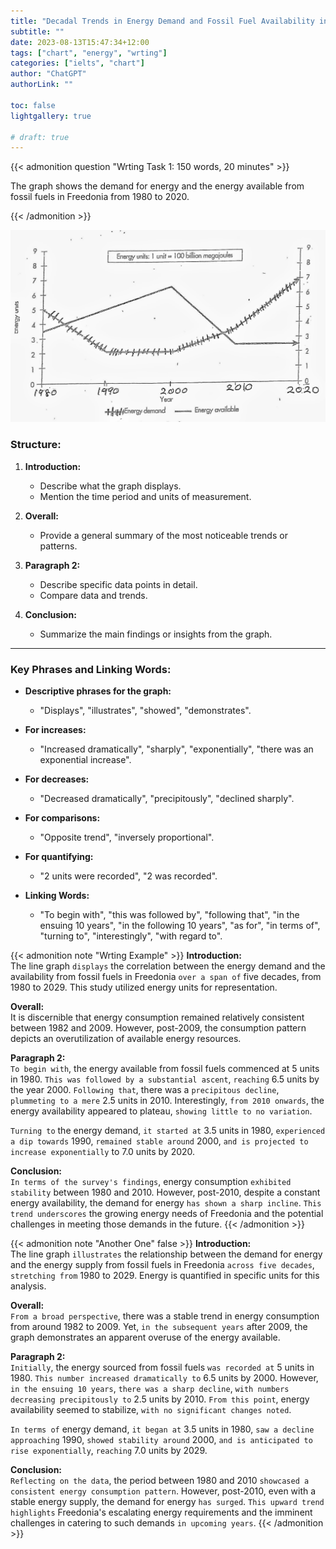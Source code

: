 ```yaml
---
title: "Decadal Trends in Energy Demand and Fossil Fuel Availability in Freedonia (1980-2020)"
subtitle: ""
date: 2023-08-13T15:47:34+12:00
tags: ["chart", "energy", "wrting"]
categories: ["ielts", "chart"]
author: "ChatGPT"
authorLink: ""

toc: false
lightgallery: true

# draft: true
---
```


{{< admonition question "Wrting Task 1: 150 words, 20 minutes" >}}

The graph shows the demand for energy and the energy available from fossil fuels in Freedonia from 1980 to 2020.

{{< /admonition >}}

![Chart](ielts-writing-task1-energy.png "Energy Consumptions Graph in Freedonia (1980-2020)")

### Structure:

1. **Introduction:**
    - Describe what the graph displays.
    - Mention the time period and units of measurement.
  
2. **Overall:**
    - Provide a general summary of the most noticeable trends or patterns.
  
3. **Paragraph 2:**
    - Describe specific data points in detail.
    - Compare data and trends.
  
4. **Conclusion:**
    - Summarize the main findings or insights from the graph.

---

### Key Phrases and Linking Words:

- **Descriptive phrases for the graph:** 
  - "Displays", "illustrates", "showed", "demonstrates".
  
- **For increases:** 
  - "Increased dramatically", "sharply", "exponentially", "there was an exponential increase".
  
- **For decreases:** 
  - "Decreased dramatically", "precipitously", "declined sharply".
  
- **For comparisons:** 
  - "Opposite trend", "inversely proportional".
  
- **For quantifying:** 
  - "2 units were recorded", "2 was recorded".

- **Linking Words:**
  - "To begin with", "this was followed by", "following that", "in the ensuing 10 years", "in the following 10 years", "as for", "in terms of", "turning to", "interestingly", "with regard to".

{{< admonition note "Wrting Example" >}}
**Introduction:**  
The line graph `displays` the correlation between the energy demand and the availability from fossil fuels in Freedonia `over a span of` five decades, from 1980 to 2029. This study utilized energy units for representation.

**Overall:**  
It is discernible that energy consumption remained relatively consistent between 1982 and 2009. However, post-2009, the consumption pattern depicts an overutilization of available energy resources.

**Paragraph 2:**  
`To begin with`, the energy available from fossil fuels commenced at 5 units in 1980. `This was followed by a substantial ascent`, `reaching` 6.5 units by the year 2000. `Following that`, there was a `precipitous decline`, `plummeting to a mere` 2.5 units in 2010. Interestingly, `from 2010 onwards`, the energy availability appeared to plateau, `showing little to no variation`.

`Turning to` the energy demand, `it started at` 3.5 units in 1980, `experienced a dip towards` 1990, `remained stable around` 2000, `and is projected to increase exponentially` to 7.0 units by 2020.

**Conclusion:**  
`In terms of the survey's findings`, energy consumption `exhibited stability` between 1980 and 2010. However, post-2010, despite a constant energy availability, the demand for energy `has shown a sharp incline`. `This trend underscores` the growing energy needs of Freedonia and the potential challenges in meeting those demands in the future.
{{< /admonition >}}


{{< admonition note "Another One" false >}}
**Introduction:**  
The line graph `illustrates` the relationship between the demand for energy and the energy supply from fossil fuels in Freedonia `across five decades`, `stretching from` 1980 to 2029. Energy is quantified in specific units for this analysis.

**Overall:**  
`From a broad perspective`, there was a stable trend in energy consumption from around 1982 to 2009. Yet, `in the subsequent years` after 2009, the graph demonstrates an apparent overuse of the energy available.

**Paragraph 2:**  
`Initially`, the energy sourced from fossil fuels `was recorded at` 5 units in 1980. `This number increased dramatically to` 6.5 units by 2000. However, `in the ensuing 10 years`, `there was a sharp decline`, `with numbers decreasing precipitously to` 2.5 units by 2010. `From this point`, energy availability seemed to stabilize, `with no significant changes noted`.

`In terms of` energy demand, `it began at` 3.5 units in 1980, `saw a decline approaching` 1990, `showed stability around` 2000, `and is anticipated to rise exponentially`, `reaching` 7.0 units by 2029.

**Conclusion:**  
`Reflecting on the data`, the period between 1980 and 2010 `showcased a consistent energy consumption pattern`. However, post-2010, even with a stable energy supply, the demand for energy `has surged`. `This upward trend highlights` Freedonia's escalating energy requirements and the imminent challenges in catering to such demands `in upcoming years`.
{{< /admonition >}}